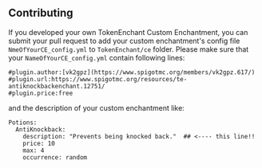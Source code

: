 ## Contributing
If you developed your own TokenEnchant Custom Enchantment, you can submit your pull request to add your custom enchantment's config file ```NmeOfYourCE_config.yml``` to ```TokenEnchant/ce``` folder.
Please make sure that your ```NameOfYourCE_config.yml``` contain following lines:

```
#plugin.author:[vk2gpz](https://www.spigotmc.org/members/vk2gpz.617/)
#plugin.url:https://www.spigotmc.org/resources/te-antiknockbackenchant.12751/
#plugin.price:free
```
and the description of your custom enchantment like:
```
Potions:
  AntiKnockback:
    description: "Prevents being knocked back."  ## <---- this line!!
    price: 10
    max: 4
    occurrence: random

```

